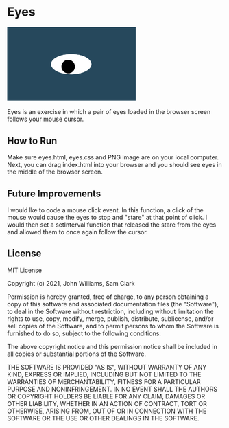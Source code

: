# Eyes

<img src= "oneeye.png" width='300'/>



Eyes is an exercise in which a pair of eyes loaded in the browser screen follows your mouse cursor. 
## How to Run
Make sure eyes.html, eyes.css and PNG image are on your local computer. Next, you can drag index.html into your browser and you should see eyes in the middle of the browser screen.
## Future Improvements
I would lke to code a mouse click event. In this function, a click of the mouse would cause the eyes to stop and "stare" at that point of click. I would then set a setInterval function that released the stare from the eyes and allowed them to once again follow the cursor. 
## License
MIT License

Copyright (c) 2021, John Williams, Sam Clark

Permission is hereby granted, free of charge, to any person obtaining a copy
of this software and associated documentation files (the "Software"), to deal
in the Software without restriction, including without limitation the rights
to use, copy, modify, merge, publish, distribute, sublicense, and/or sell
copies of the Software, and to permit persons to whom the Software is
furnished to do so, subject to the following conditions:

The above copyright notice and this permission notice shall be included in all
copies or substantial portions of the Software.

THE SOFTWARE IS PROVIDED "AS IS", WITHOUT WARRANTY OF ANY KIND, EXPRESS OR
IMPLIED, INCLUDING BUT NOT LIMITED TO THE WARRANTIES OF MERCHANTABILITY,
FITNESS FOR A PARTICULAR PURPOSE AND NONINFRINGEMENT. IN NO EVENT SHALL THE
AUTHORS OR COPYRIGHT HOLDERS BE LIABLE FOR ANY CLAIM, DAMAGES OR OTHER
LIABILITY, WHETHER IN AN ACTION OF CONTRACT, TORT OR OTHERWISE, ARISING FROM,
OUT OF OR IN CONNECTION WITH THE SOFTWARE OR THE USE OR OTHER DEALINGS IN THE
SOFTWARE.
